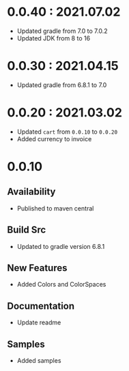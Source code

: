 # 0.0.40 : 2021.07.02

- Updated gradle from 7.0 to 7.0.2
- Updated JDK from 8 to 16

# 0.0.30 : 2021.04.15

- Updated gradle from 6.8.1 to 7.0

# 0.0.20 : 2021.03.02

- Updated `cart` from `0.0.10` to `0.0.20`
- Added currency to invoice

# 0.0.10

## Availability

- Published to maven central

## Build Src

- Updated to gradle version 6.8.1

## New Features

- Added Colors and ColorSpaces

## Documentation

- Update readme

## Samples

- Added samples